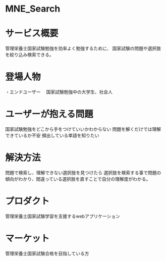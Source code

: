 # MNE_Search

# サービス概要
管理栄養士国家試験勉強を効率よく勉強するために、
国家試験の問題や選択肢を絞り込み検索できる。

# 登場人物
・エンドユーザー
　国家試験勉強中の大学生、社会人
　
# ユーザーが抱える問題
国家試験勉強をどこから手をつけていいかわからない
問題を解くだけでは理解できているか不安
頻出している単語を知りたい

# 解決方法
問題で検索し、理解できない選択肢を見つけたら
選択肢を検索する事で問題の傾向がわかり、間違っている選択肢を直すことで自分の理解度がわかる。

# プロダクト
管理栄養士国家試験学習を支援するwebアプリケーション

# マーケット
管理栄養士国家試験合格を目指している方
